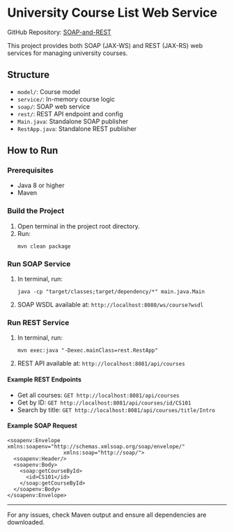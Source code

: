 
# University Course List Web Service

GitHub Repository: [SOAP-and-REST](https://github.com/sathvikinguva/SOAP-and-REST.git)

This project provides both SOAP (JAX-WS) and REST (JAX-RS) web services for managing university courses.

## Structure
- `model/`: Course model
- `service/`: In-memory course logic
- `soap/`: SOAP web service
- `rest/`: REST API endpoint and config
- `Main.java`: Standalone SOAP publisher
- `RestApp.java`: Standalone REST publisher

## How to Run

### Prerequisites
- Java 8 or higher
- Maven

### Build the Project
1. Open terminal in the project root directory.
2. Run:
   ```
   mvn clean package
   ```

### Run SOAP Service
1. In terminal, run:
   ```
   java -cp "target/classes;target/dependency/*" main.java.Main
   ```
2. SOAP WSDL available at: `http://localhost:8080/ws/course?wsdl`

### Run REST Service
1. In terminal, run:
   ```
   mvn exec:java "-Dexec.mainClass=rest.RestApp"
   ```
2. REST API available at: `http://localhost:8081/api/courses`

#### Example REST Endpoints
- Get all courses: `GET http://localhost:8081/api/courses`
- Get by ID: `GET http://localhost:8081/api/courses/id/CS101`
- Search by title: `GET http://localhost:8081/api/courses/title/Intro`

#### Example SOAP Request
```
<soapenv:Envelope xmlns:soapenv="http://schemas.xmlsoap.org/soap/envelope/"
                  xmlns:soap="http://soap/">
  <soapenv:Header/>
  <soapenv:Body>
    <soap:getCourseById>
      <id>CS101</id>
    </soap:getCourseById>
  </soapenv:Body>
</soapenv:Envelope>
```

---
For any issues, check Maven output and ensure all dependencies are downloaded.
